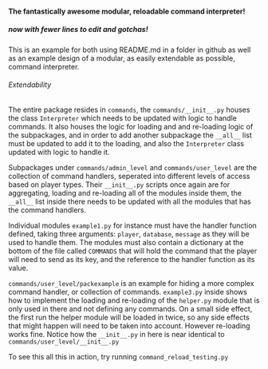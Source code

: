 #### The fantastically awesome modular, reloadable command interpreter!
##### now with fewer lines to edit and gotchas!

This is an example for both using README.md in a folder in github as well as  an example design
of a modular, as easily extendable as possible, command interpreter.

###### Extendability

The entire package resides in `commands`, the `commands/__init__.py` houses the class `Interpreter`
which needs to be updated with logic to handle commands. It also houses the logic for loading and
and re-loading logic of the subpackages, and in order to add another subpackage the `__all__`
list must be updated to add it to the loading, and also the `Interpreter` class updated
with logic to handle it.

Subpackages under `commands/admin_level` and `commands/user_level` are the collection of
command handlers, seperated into different levels of access based on player types.
Their `__init__.py` scripts once again are for aggregating, loading and re-loading all of the
modules inside them, the `__all__` list inside there needs to be updated with all the modules
that has the command handlers.

Individual modules `example1.py` for instance must have the handler function defined,
taking three arguments: `player`, `database`, `message` as they will be used to handle them.
The modules must also contain a dictionary at the bottom of the file called `COMMANDS`
that will hold the command that the player will need to send as its key, and the reference
to the handler function as its value.

`commands/user_level/packexample` is an example for hiding a more complex command handler, or
collection of commands. `example3.py` inside shows how to implement the loading and re-loading
of the `helper.py` module that is only used in there and not defining any commands.
On a small side effect, the first run the helper module will be loaded in twice, so any
side effects that might happen will need to be taken into account. However re-loading works fine.
Notice how the `__init__.py`  in here is near identical to `commands/user_level/__init__.py`

To see this all this in action, try running `command_reload_testing.py`